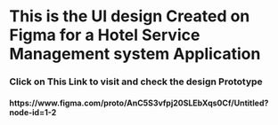 <h1>This is the UI design Created on Figma for a Hotel Service Management system Application</h1>
<h3>Click on This Link to visit and check the design Prototype</h3>
<h4> https://www.figma.com/proto/AnC5S3vfpj20SLEbXqs0Cf/Untitled?node-id=1-2 </h4>

